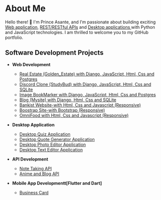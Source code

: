 <h1>About Me</h1>
<p>Hello there! 👋 I'm Prince Asante, and I'm passionate about building exciting <a href="https://github.com/protoncodecoin">Web application</a>, <a href="https://github.com/protoncodecoin">REST/RESTful APIs</a> and <a href="https://github.com/protoncodecoin">Desktop applications </a>with Python and JavaScript technologies.
I am thrilled to welcome you to my GitHub portfolio.</p>

<h2>Software Development Projects</h2>

- <b>Web Development</b>
  - [Real Estate (Golden_Estate) with Django, JavaScript, Html, Css and Postgres](https://github.com/protoncodecoin/Real_Estate)
  - [Discord Clone (StudyBud) with Django, JavaScript, Html, Css and SQLite](https://github.com/protoncodecoin/Discord_studybud)
  - [Image BookMarker with Django, JavaScript, Html, Css and Postgres](https://github.com/protoncodecoin/image-bookmaker-site)
  - [Blog (Mysite) with Django, Html, Css and SQLite](https://github.com/protoncodecoin/Blog-site)
  - [Bankist Website-with Html, Css and Javascript (Responsive)](https://github.com/protoncodecoin/Bankist-Website/tree/main)
  - [Boostrap Site-with Bootstrap (Responsive)](https://github.com/protoncodecoin/Bootstrap-Developer)
  - [OmniFood with Html, Css and Javascript (Responsive)](https://github.com/protoncodecoin/omni-food)


- <b>Desktop Application</b>
  - [Desktop Quiz Application](https://github.com/protoncodecoin/quizla)
  - [Desktop Quote Generator Application](https://github.com/protoncodecoin/GRIMM-QUOTE-GENERATOR)
  - [Desktop Photo Editor Application](https://github.com/protoncodecoin/Photo-Editor)
  - [Desktop Text Editor Application](https://github.com/protoncodecoin/RichText-Editor)

- <b>API Development</b>
  - [Note Taking API](https://github.com/protoncodecoin/Note-api)
  - [Anime and Blog API](https://github.com/protoncodecoin/creative-blog)
 
- <b>Mobile App Developmentt[Flutter and Dart]</b>
  - [Business Card](https://github.com/protoncodecoin/Flutter-Business-card)


<!--
**protoncodecoin/protoncodecoin** is a ✨ _special_ ✨ repository because its `README.md` (this file) appears on your GitHub profile.

Here are some ideas to get you started:

- 🔭 I’m currently working on ...
- 🌱 I’m currently learning ...
- 👯 I’m looking to collaborate on ...
- 🤔 I’m looking for help with ...
- 💬 Ask me about ...
- 📫 How to reach me: ...
- 😄 Pronouns: ...
- ⚡ Fun fact: ...
-->
